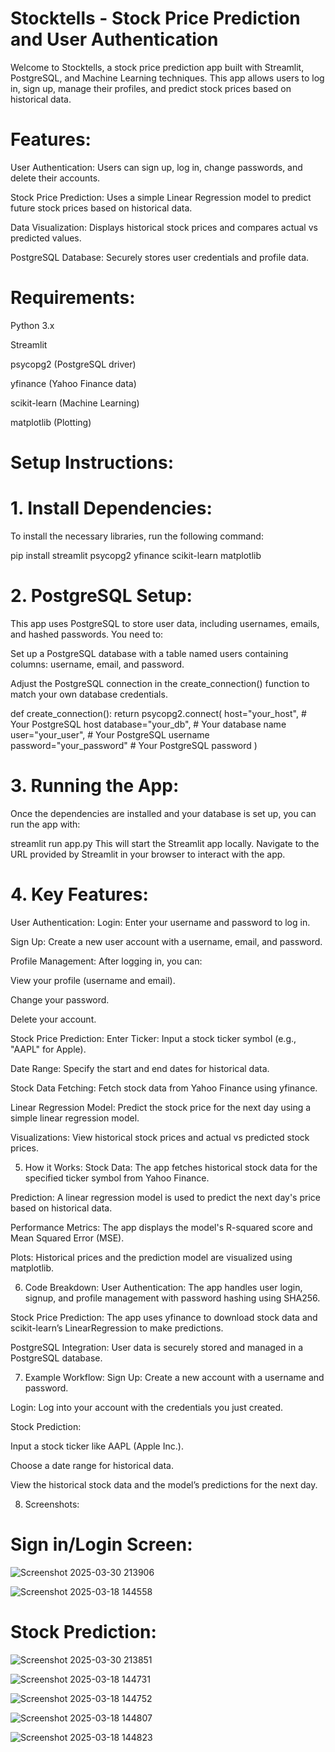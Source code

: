 # Stocktells - Stock Price Prediction and User Authentication
Welcome to Stocktells, a stock price prediction app built with Streamlit, PostgreSQL, and Machine Learning techniques. This app allows users to log in, sign up, manage their profiles, and predict stock prices based on historical data.

# Features:
User Authentication: Users can sign up, log in, change passwords, and delete their accounts.

Stock Price Prediction: Uses a simple Linear Regression model to predict future stock prices based on historical data.

Data Visualization: Displays historical stock prices and compares actual vs predicted values.

PostgreSQL Database: Securely stores user credentials and profile data.

# Requirements:
Python 3.x

Streamlit

psycopg2 (PostgreSQL driver)

yfinance (Yahoo Finance data)

scikit-learn (Machine Learning)

matplotlib (Plotting)

# Setup Instructions:
# 1. Install Dependencies:
To install the necessary libraries, run the following command:


pip install streamlit psycopg2 yfinance scikit-learn matplotlib
# 2. PostgreSQL Setup:
This app uses PostgreSQL to store user data, including usernames, emails, and hashed passwords. You need to:

Set up a PostgreSQL database with a table named users containing columns: username, email, and password.

Adjust the PostgreSQL connection in the create_connection() function to match your own database credentials.


def create_connection():
    return psycopg2.connect(
        host="your_host",  # Your PostgreSQL host
        database="your_db",  # Your database name
        user="your_user",  # Your PostgreSQL username
        password="your_password"  # Your PostgreSQL password
    )
# 3. Running the App:
Once the dependencies are installed and your database is set up, you can run the app with:


streamlit run app.py
This will start the Streamlit app locally. Navigate to the URL provided by Streamlit in your browser to interact with the app.

# 4. Key Features:

User Authentication:
Login: Enter your username and password to log in.

Sign Up: Create a new user account with a username, email, and password.

Profile Management: After logging in, you can:

View your profile (username and email).

Change your password.

Delete your account.

Stock Price Prediction:
Enter Ticker: Input a stock ticker symbol (e.g., "AAPL" for Apple).

Date Range: Specify the start and end dates for historical data.

Stock Data Fetching: Fetch stock data from Yahoo Finance using yfinance.

Linear Regression Model: Predict the stock price for the next day using a simple linear regression model.

Visualizations: View historical stock prices and actual vs predicted stock prices.

5. How it Works:
Stock Data: The app fetches historical stock data for the specified ticker symbol from Yahoo Finance.

Prediction: A linear regression model is used to predict the next day's price based on historical data.

Performance Metrics: The app displays the model's R-squared score and Mean Squared Error (MSE).

Plots: Historical prices and the prediction model are visualized using matplotlib.

6. Code Breakdown:
User Authentication: The app handles user login, signup, and profile management with password hashing using SHA256.

Stock Price Prediction: The app uses yfinance to download stock data and scikit-learn’s LinearRegression to make predictions.

PostgreSQL Integration: User data is securely stored and managed in a PostgreSQL database.

7. Example Workflow:
Sign Up: Create a new account with a username and password.

Login: Log into your account with the credentials you just created.

Stock Prediction:

Input a stock ticker like AAPL (Apple Inc.).

Choose a date range for historical data.

View the historical stock data and the model’s predictions for the next day.

8. Screenshots:
# Sign in/Login Screen:

![Screenshot 2025-03-30 213906](https://github.com/user-attachments/assets/f64ceea3-fdae-4f3b-a691-1f1780a91159)

![Screenshot 2025-03-18 144558](https://github.com/user-attachments/assets/7f051e58-d991-42cc-be96-bcf06b0c7aac)


# Stock Prediction: 
![Screenshot 2025-03-30 213851](https://github.com/user-attachments/assets/fa851efc-0903-4c48-898c-67633e1f2546)


![Screenshot 2025-03-18 144731](https://github.com/user-attachments/assets/24bb33d0-6920-4aaa-af41-5056002ed553)

![Screenshot 2025-03-18 144752](https://github.com/user-attachments/assets/68e94472-9a69-46ca-b7fb-898014eebad7)

![Screenshot 2025-03-18 144807](https://github.com/user-attachments/assets/bb17e89d-f458-4879-89d2-e42700c5ca9f)

![Screenshot 2025-03-18 144823](https://github.com/user-attachments/assets/06e2a134-f077-4121-a33b-569105e64d03)

